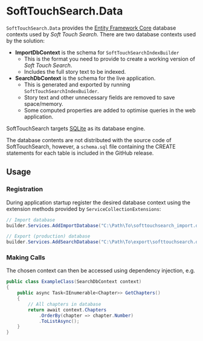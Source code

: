 # SoftTouchSearch.Data

`SoftTouchSearch.Data` provides the
[Entity Framework Core](https://learn.microsoft.com/en-us/ef/core/) database
contexts used by *Soft Touch Search*. There are two database contexts used
by the solution:

- __ImportDbContext__ is the schema for `SoftTouchSearchIndexBuilder`
    - This is the format you need to provide to create a working version of *Soft Touch Search*.
    - Includes the full story text to be indexed.
- __SearchDbContext__ is the schema for the live application.
    - This is generated and exported by running `SoftTouchSearchIndexBuilder`.
    - Story text and other unnecessary fields are removed to save space/memory.
    - Some computed properties are added to optimise queries in the web application.

SoftTouchSearch targets [SQLite](https://www.sqlite.org/index.html) as its
database engine.

The database contents are not distributed with the source code of
SoftTouchSearch, however, a `schema.sql` file containing the CREATE statements
for each table is included in the GitHub release.

## Usage

### Registration

During application startup register the desired database context using the
extension methods provided by `ServiceCollectionExtensions`:


```c#
// Import database
builder.Services.AddImportDatabase("C:\Path\To\softtouchsearch_import.db");

// Export (production) database
builder.Services.AddSearchDatabase("C:\Path\To\export\softtouchsearch.db");
```

### Making Calls

The chosen context can then be accessed using dependency injection, e.g.

```c#
public class ExampleClass(SearchDbContext context)
{
    public async Task<IEnumerable<Chapter>> GetChapters()
    {
        // All chapters in database
        return await context.Chapters
            .OrderBy(chapter => chapter.Number)
            .ToListAsync();
    }
}
```
